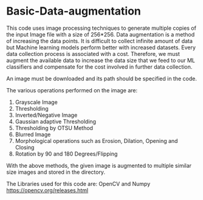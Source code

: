 # Basic-Data-augmentation

This code uses image processing techniques to generate multiple copies of the input Image file with a size of 256*256.
Data augmentation is a method of increasing the data points. It is difficult to collect infinite amount of data but Machine learning models perform better with increased datasets. Every data collection process is associated with a cost. Therefore, we must augment the available data to increase the data size that we feed to our ML classifiers and compensate for the cost involved in further data collection.

An image must be downloaded and its path should be specified in the code.

The various operations performed on the image are:
1) Grayscale Image
2) Thresholding
3) Inverted/Negative Image
4) Gaussian adaptive Thresholding
5) Thresholding by OTSU Method
6) Blurred Image
7) Morphological operations such as Erosion, Dilation, Opening and Closing
8) Rotation by 90 and 180 Degrees/Flipping

With the above methods, the given image is augmented to multiple similar size images and stored in the directory.

The Libraries used for this code are: OpenCV and Numpy
https://opencv.org/releases.html

